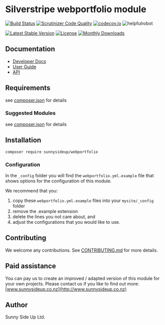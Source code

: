 # Silverstripe webportfolio module
[![Build Status](https://travis-ci.org/sunnysideup/silverstripe-webportfolio.svg?branch=master)](https://travis-ci.org/sunnysideup/silverstripe-webportfolio)
[![Scrutinizer Code Quality](https://scrutinizer-ci.com/g/sunnysideup/silverstripe-webportfolio/badges/quality-score.png?b=master)](https://scrutinizer-ci.com/g/sunnysideup/silverstripe-webportfolio/?branch=master)
[![codecov.io](https://codecov.io/github/sunnysideup/silverstripe-webportfolio/coverage.svg?branch=master)](https://codecov.io/github/sunnysideup/silverstripe-webportfolio?branch=master)
![helpfulrobot](https://helpfulrobot.io/sunnysideup/webportfolio/badge)

[![Latest Stable Version](https://poser.pugx.org/sunnysideup/webportfolio/version)](https://packagist.org/packages/sunnysideup/webportfolio)
[![License](https://poser.pugx.org/sunnysideup/webportfolio/license)](https://packagist.org/packages/sunnysideup/webportfolio)
[![Monthly Downloads](https://poser.pugx.org/sunnysideup/webportfolio/d/monthly)](https://packagist.org/packages/sunnysideup/webportfolio)


## Documentation



 * [Developer Docs](docs/en/INDEX.md)
 * [User Guide](docs/en/userguide.md)
 * [API](http://ssmods.com/apis/webportfolio/docs/en/api/)

## Requirements



see [composer.json](composer.json) for details

### Suggested Modules



see [composer.json](composer.json) for details


## Installation


```
composer require sunnysideup/webportfolio
```

### Configuration



In the `_config` folder you will find the `webportfolio.yml.example`
file that shows options for the configuration of this module.

We recommend that you:

  1. copy these `webportfolio.yml.example` files into your
`mysite/_config` folder
  2. remove the .example extension
  3. delete the lines you not care about, and
  4. adjust the configurations that you would like to use.


## Contributing



We welcome any contributions. See [CONTRIBUTING.md](CONTRIBUTING.md) for more details.

## Paid assistance



You can pay us to create an improved / adapted version of this module for your own projects.  Please contact us if you like to find out more: [www.sunnysideup.co.nz](http://www.sunnysideup.co.nz)

## Author



Sunny Side Up Ltd.
